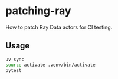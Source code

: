 # patching-ray

How to patch Ray Data actors for CI testing.

## Usage

```bash
uv sync
source activate .venv/bin/activate
pytest
```
